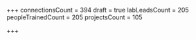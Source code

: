 +++
connectionsCount = 394
draft = true
labLeadsCount = 205
peopleTrainedCount = 205
projectsCount = 105

+++
